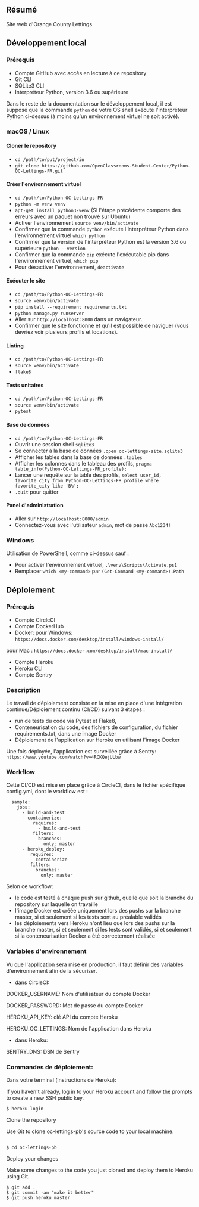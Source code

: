 ## Résumé

Site web d'Orange County Lettings

## Développement local

### Prérequis

- Compte GitHub avec accès en lecture à ce repository
- Git CLI
- SQLite3 CLI
- Interpréteur Python, version 3.6 ou supérieure

Dans le reste de la documentation sur le développement local, il est supposé que la commande `python` de votre OS shell exécute l'interpréteur Python ci-dessus (à moins qu'un environnement virtuel ne soit activé).

### macOS / Linux

#### Cloner le repository

- `cd /path/to/put/project/in`
- `git clone https://github.com/OpenClassrooms-Student-Center/Python-OC-Lettings-FR.git`

#### Créer l'environnement virtuel

- `cd /path/to/Python-OC-Lettings-FR`
- `python -m venv venv`
- `apt-get install python3-venv` (Si l'étape précédente comporte des erreurs avec un paquet non trouvé sur Ubuntu)
- Activer l'environnement `source venv/bin/activate`
- Confirmer que la commande `python` exécute l'interpréteur Python dans l'environnement virtuel
`which python`
- Confirmer que la version de l'interpréteur Python est la version 3.6 ou supérieure `python --version`
- Confirmer que la commande `pip` exécute l'exécutable pip dans l'environnement virtuel, `which pip`
- Pour désactiver l'environnement, `deactivate`

#### Exécuter le site

- `cd /path/to/Python-OC-Lettings-FR`
- `source venv/bin/activate`
- `pip install --requirement requirements.txt`
- `python manage.py runserver`
- Aller sur `http://localhost:8000` dans un navigateur.
- Confirmer que le site fonctionne et qu'il est possible de naviguer (vous devriez voir plusieurs profils et locations).

#### Linting

- `cd /path/to/Python-OC-Lettings-FR`
- `source venv/bin/activate`
- `flake8`

#### Tests unitaires

- `cd /path/to/Python-OC-Lettings-FR`
- `source venv/bin/activate`
- `pytest`

#### Base de données

- `cd /path/to/Python-OC-Lettings-FR`
- Ouvrir une session shell `sqlite3`
- Se connecter à la base de données `.open oc-lettings-site.sqlite3`
- Afficher les tables dans la base de données `.tables`
- Afficher les colonnes dans le tableau des profils, `pragma table_info(Python-OC-Lettings-FR_profile);`
- Lancer une requête sur la table des profils, `select user_id, favorite_city from
  Python-OC-Lettings-FR_profile where favorite_city like 'B%';`
- `.quit` pour quitter

#### Panel d'administration

- Aller sur `http://localhost:8000/admin`
- Connectez-vous avec l'utilisateur `admin`, mot de passe `Abc1234!`

### Windows

Utilisation de PowerShell, comme ci-dessus sauf :

- Pour activer l'environnement virtuel, `.\venv\Scripts\Activate.ps1` 
- Remplacer `which <my-command>` par `(Get-Command <my-command>).Path`

## Déploiement

### Prérequis

- Compte CircleCI
- Compte DockerHub
- Docker: pour Windows: `https://docs.docker.com/desktop/install/windows-install/`

pour Mac : `https://docs.docker.com/desktop/install/mac-install/`
- Compte Heroku
- Heroku CLI
- Compte Sentry

### Description

Le travail de déploiement consiste en la mise en place d'une Intégration continue/Déploiement continu (CI/CD) suivant 3 étapes :
- run de tests du code via Pytest et Flake8,
- Conteneurisation du code, des fichiers de configuration, du fichier requirements.txt, dans une image Docker
- Déploiement de l'application sur Heroku en utilisant l'image Docker

Une fois déployée, l'application est surveillée grâce à Sentry:
`https://www.youtube.com/watch?v=4RCKQejULbw`

### Workflow

Cette CI/CD est mise en place grâce à CircleCI, dans le fichier spécifique config.yml, dont le workflow est :

```workflows:
  sample: 
    jobs:
      - build-and-test
      - containerize:
          requires:
            - build-and-test
          filters:
            branches:
              only: master
      - heroku_deploy:
         requires:
         - containerize
         filters:
           branches:
             only: master
```

Selon ce workflow:
- le code est testé à chaque push sur github, quelle que soit la branche du repository sur laquelle on travaille
- l'image Docker est créée uniquement lors des pushs sur la branche master, si et seulement si les tests sont au préalable validés
- les déploiements vers Heroku n'ont lieu que lors des pushs sur la branche master, si et seulement si les tests sont validés, si et seulement si la conteneurisation Docker a été correctement réalisée

### Variables d'environnement

Vu que l'application sera mise en production, il faut définir des variables d'environnement afin de la sécuriser.

- dans CircleCI: 

DOCKER_USERNAME: Nom d'utilisateur du compte Docker

DOCKER_PASSWORD: Mot de passe du compte Docker

HEROKU_API_KEY: clé API du compte Heroku

HEROKU_OC_LETTINGS: Nom de l'application dans Heroku

- dans Heroku:

SENTRY_DNS: DSN de Sentry

### Commandes de déploiement:

Dans votre terminal (instructions de Heroku):

If you haven't already, log in to your Heroku account and follow the prompts to create a new SSH public key.

`$ heroku login`

Clone the repository

Use Git to clone oc-lettings-pb's source code to your local machine.

```$ heroku git:clone -a oc-lettings-pb' 

$ cd oc-lettings-pb
```

Deploy your changes

Make some changes to the code you just cloned and deploy them to Heroku using Git.

```
$ git add .
$ git commit -am "make it better"
$ git push heroku master
```




